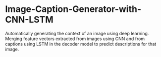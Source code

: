 # Image-Caption-Generator-with-CNN-LSTM
Automatically generating the context of an image using deep learning. Merging feature vectors extracted from images using CNN and from captions using LSTM in the decoder model to predict descriptions for that image.
